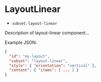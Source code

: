 # LayoutLinear

- `subset`: `layout-linear`

Description of layout-linear component...

Example JSON:

```json
{
  "id": "my-layout",
  "subset": "layout-linear",
  "style": { "orientation": "vertical" },
  "content": { "items": [ ... ] }
}
```

